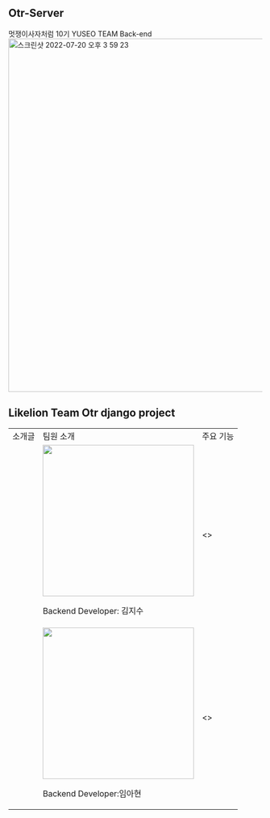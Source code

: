 ## Otr-Server
멋쟁이사자처럼 10기 YUSEO TEAM Back-end
<img width="700" alt="스크린샷 2022-07-20 오후 3 59 23" src="https://user-images.githubusercontent.com/80513699/179917265-c32f679e-ce9e-4dd2-93d3-0e54b60af447.png">


## Likelion Team Otr django project 

<table>
  <tr>
    <td>소개글</td>
    <td>팀원 소개</td>
    <td>주요 기능</td>
  </tr>
  <tr>
    <td rowspan="3"></td>
    <td>
      <img width="300" src="https://user-images.githubusercontent.com/86948824/179921960-d309b01e-1ec9-4b5e-ad46-bcac041dc109.jpg">
      <p>Backend Developer: 김지수</p>
    </td>
    <td> 
      <>
    </td>
  </tr>
  
  <tr>
    <td>
      <img width="300" src="https://user-images.githubusercontent.com/80513699/179923791-bd9ab0c4-73ea-4cbf-95fa-21b1d1d173ef.png">
      <p>Backend Developer:임아현 </p>
    </td>
    <td>
    <>
    </td>
  </tr>

</table>
